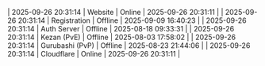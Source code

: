 | 2025-09-26 20:31:14 | Website | Online | 2025-09-26 20:31:11 |
| 2025-09-26 20:31:14 | Registration | Offline | 2025-09-09 16:40:23 |
| 2025-09-26 20:31:14 | Auth Server | Offline | 2025-08-18 09:33:31 |
| 2025-09-26 20:31:14 | Kezan (PvE) | Offline | 2025-08-03 17:58:02 |
| 2025-09-26 20:31:14 | Gurubashi (PvP) | Offline | 2025-08-23 21:44:06 |
| 2025-09-26 20:31:14 | Cloudflare | Online | 2025-09-26 20:31:11 |
